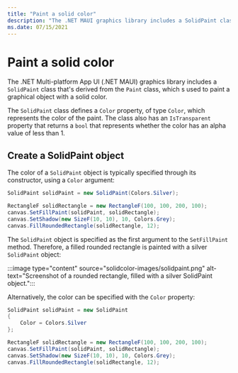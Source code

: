 ```yaml
---
title: "Paint a solid color"
description: "The .NET MAUI graphics library includes a SolidPaint class, that paints a graphical object with a solid color."
ms.date: 07/15/2021
---
```


# Paint a solid color

<!-- Sample link goes here -->

The .NET Multi-platform App UI (.NET MAUI) graphics library includes a `SolidPaint` class that's derived from the `Paint` class, which s used to paint a graphical object with a solid color.

The `SolidPaint` class defines a `Color` property, of type `Color`, which represents the color of the paint. The class also has an `IsTransparent` property that returns a `bool` that represents whether the color has an alpha value of less than 1.

## Create a SolidPaint object

The color of a `SolidPaint` object is typically specified through its constructor, using a `Color` argument:

```csharp
SolidPaint solidPaint = new SolidPaint(Colors.Silver);

RectangleF solidRectangle = new RectangleF(100, 100, 200, 100);
canvas.SetFillPaint(solidPaint, solidRectangle);
canvas.SetShadow(new SizeF(10, 10), 10, Colors.Grey);
canvas.FillRoundedRectangle(solidRectangle, 12);
```

The `SolidPaint` object is specified as the first argument to the `SetFillPaint` method. Therefore, a filled rounded rectangle is painted with a silver `SolidPaint` object:

:::image type="content" source="solidcolor-images/solidpaint.png" alt-text="Screenshot of a rounded rectangle, filled with a silver SolidPaint object.":::

Alternatively, the color can be specified with the `Color` property:

```csharp
SolidPaint solidPaint = new SolidPaint
{
    Color = Colors.Silver
};

RectangleF solidRectangle = new RectangleF(100, 100, 200, 100);
canvas.SetFillPaint(solidPaint, solidRectangle);
canvas.SetShadow(new SizeF(10, 10), 10, Colors.Grey);
canvas.FillRoundedRectangle(solidRectangle, 12);
```
